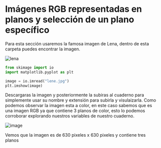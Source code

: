 # Imágenes RGB representadas en planos y selección de un plano específico

Para esta sección usaremos la famosa imagen de Lena, dentro de esta carpeta puedes encontrar la imagen.

![lena](https://user-images.githubusercontent.com/98423341/154170134-4ca46a31-eb33-4056-821c-546f9432b9f3.jpg)
```python
from skimage import io
import matplotlib.pyplot as plt

image = io.imread("lene.jpg") 
plt.imshow(image)

```


Descargaras la imagen y posteriormente la subiras al cuaderno para simplemente usar su nombre y extensión para subirla y visulaizarla. Como podemos observar la imagen esta a color, en este caso sabemos que es una imagen RGB ya que contiene 3 planos de color, esto lo podemos corroborar explorando nuestros variables de nuestro cuaderno.

![image](https://user-images.githubusercontent.com/98423341/155230387-2cbc50a7-2dc6-4409-b0fc-27f188f1871b.png)

Vemos que la imagen es de 630 pixeles x 630 pixeles y contiene tres planos



